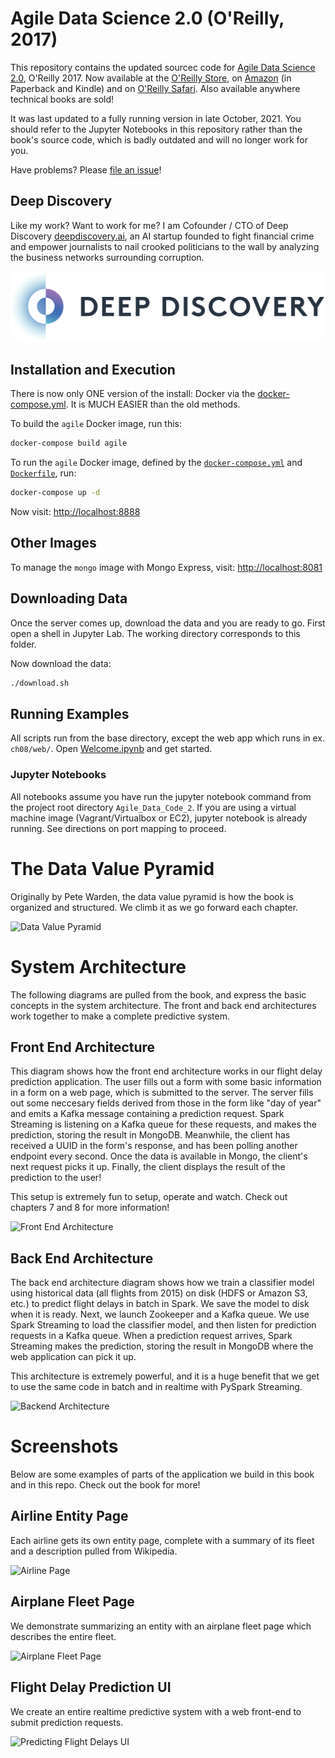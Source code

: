 # Agile Data Science 2.0 (O'Reilly, 2017)

This repository contains the updated sourcec code for [Agile Data Science 2.0](http://shop.oreilly.com/product/0636920051619.do), O'Reilly 2017. Now available at the [O'Reilly Store](http://shop.oreilly.com/product/0636920051619.do), on [Amazon](https://www.amazon.com/Agile-Data-Science-2-0-Applications/dp/1491960116) (in Paperback and Kindle) and on [O'Reilly Safari](https://www.safaribooksonline.com/library/view/agile-data-science/9781491960103/). Also available anywhere technical books are sold!

It was last updated to a fully running version in late October, 2021. You should refer to the Jupyter Notebooks in this repository rather than the book's source code, which is badly outdated and will no longer work for you.

Have problems? Please [file an issue](https://github.com/rjurney/Agile_Data_Code_2/issues)!

## Deep Discovery

Like my work? Want to work for me? I am Cofounder / CTO of Deep Discovery [deepdiscovery.ai](https://deepdiscovery.ai), an AI startup founded to fight financial crime and empower journalists to nail crooked politicians to the wall by analyzing the business networks surrounding corruption.

![Deep Discovery Logo](images/DeepDiscoveryTechnicalLogo.png)

## Installation and Execution

There is now only ONE version of the install: Docker via the [docker-compose.yml](docker-compose.yml). It is MUCH EASIER than the old methods.

To build the `agile` Docker image, run this:

```bash
docker-compose build agile
```

To run the `agile` Docker image, defined by the [`docker-compose.yml`](docker-compose.yml) and [`Dockerfile`](Dockerfile), run:

```bash
docker-compose up -d
```

Now visit: [http://localhost:8888](http://localhost:8888)

## Other Images

To manage the `mongo` image with Mongo Express, visit: [http://localhost:8081](http://localhost:8081)

## Downloading Data

Once the server comes up, download the data and you are ready to go. First open a shell in Jupyter Lab. The working directory corresponds to this folder.

Now download the data:

```bash
./download.sh
```

## Running Examples

All scripts run from the base directory, except the web app which runs in ex. `ch08/web/`. Open [Welcome.ipynb](Welcome.ipynb) and get started.

### Jupyter Notebooks

All notebooks assume you have run the jupyter notebook command from the project root directory `Agile_Data_Code_2`. If you are using a virtual machine image (Vagrant/Virtualbox or EC2), jupyter notebook is already running. See directions on port mapping to proceed.

# The Data Value Pyramid

Originally by Pete Warden, the data value pyramid is how the book is organized and structured. We climb it as we go forward each chapter.

![Data Value Pyramid](images/climbing_the_pyramid_chapter_intro.png)

# System Architecture

The following diagrams are pulled from the book, and express the basic concepts in the system architecture. The front and back end architectures work together to make a complete predictive system.

## Front End Architecture

This diagram shows how the front end architecture works in our flight delay prediction application. The user fills out a form with some basic information in a form on a web page, which is submitted to the server. The server fills out some neccesary fields derived from those in the form like "day of year" and emits a Kafka message containing a prediction request. Spark Streaming is listening on a Kafka queue for these requests, and makes the prediction, storing the result in MongoDB. Meanwhile, the client has received a UUID in the form's response, and has been polling another endpoint every second. Once the data is available in Mongo, the client's next request picks it up. Finally, the client displays the result of the prediction to the user! 

This setup is extremely fun to setup, operate and watch. Check out chapters 7 and 8 for more information!

![Front End Architecture](images/front_end_realtime_architecture.png)

## Back End Architecture

The back end architecture diagram shows how we train a classifier model using historical data (all flights from 2015) on disk (HDFS or Amazon S3, etc.) to predict flight delays in batch in Spark. We save the model to disk when it is ready. Next, we launch Zookeeper and a Kafka queue. We use Spark Streaming to load the classifier model, and then listen for prediction requests in a Kafka queue. When a prediction request arrives, Spark Streaming makes the prediction, storing the result in MongoDB where the web application can pick it up.

This architecture is extremely powerful, and it is a huge benefit that we get to use the same code in batch and in realtime with PySpark Streaming.

![Backend Architecture](images/back_end_realtime_architecture.png)

# Screenshots

Below are some examples of parts of the application we build in this book and in this repo. Check out the book for more!

## Airline Entity Page

Each airline gets its own entity page, complete with a summary of its fleet and a description pulled from Wikipedia.

![Airline Page](images/airline_page_enriched_wikipedia.png)

## Airplane Fleet Page

We demonstrate summarizing an entity with an airplane fleet page which describes the entire fleet.

![Airplane Fleet Page](images/airplanes_page_chart_v1_v2.png)

## Flight Delay Prediction UI

We create an entire realtime predictive system with a web front-end to submit prediction requests.

![Predicting Flight Delays UI](images/predicting_flight_kafka_waiting.png)
